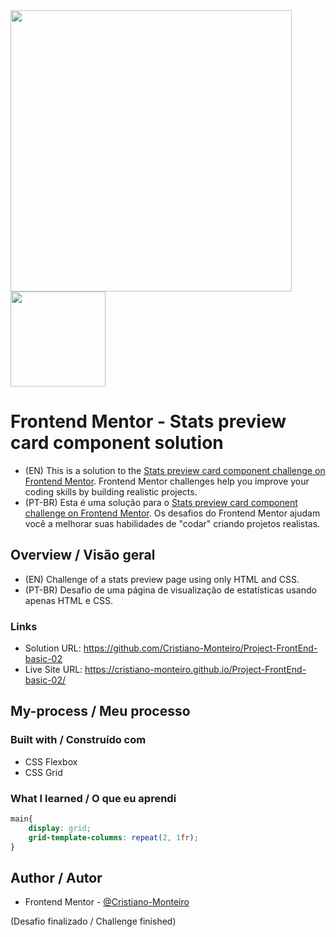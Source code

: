 <div>
    <img src="https://user-images.githubusercontent.com/91402144/149593450-ddf3bc8c-5530-42c2-abc8-430a7540e43d.jpg" width="450px">
    <img src="https://user-images.githubusercontent.com/91402144/160966824-6cb79852-7ae7-47b6-a54f-7aad21706b72.png" width="152px">
</div>

# Frontend Mentor - Stats preview card component solution
- (EN) This is a solution to the [Stats preview card component challenge on Frontend Mentor](https://www.frontendmentor.io/challenges/stats-preview-card-component-8JqbgoU62). Frontend Mentor challenges help you improve your coding skills by building realistic projects. 
- (PT-BR) Esta é uma solução para o [Stats preview card component challenge on Frontend Mentor](https://www.frontendmentor.io/challenges/stats-preview-card-component-8JqbgoU62). Os desafios do Frontend Mentor ajudam você a melhorar suas habilidades de "codar" criando projetos realistas.

## Overview / Visão geral
- (EN) Challenge of a stats preview page using only HTML and CSS.
- (PT-BR) Desafio de uma página de visualização de estatísticas usando apenas HTML e CSS.

### Links
- Solution URL: https://github.com/Cristiano-Monteiro/Project-FrontEnd-basic-02
- Live Site URL: https://cristiano-monteiro.github.io/Project-FrontEnd-basic-02/

## My-process / Meu processo
### Built with / Construído com
- CSS Flexbox 
- CSS Grid

### What I learned / O que eu aprendi
```css
main{
    display: grid;
    grid-template-columns: repeat(2, 1fr);
}
```

## Author / Autor
- Frontend Mentor - [@Cristiano-Monteiro](https://www.frontendmentor.io/profile/Cristiano-Monteiro)

(Desafio finalizado / Challenge finished)
